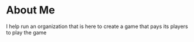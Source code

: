 # About Me
I help run an organization that is here to create a game that pays its players to play the game 
